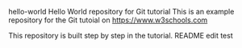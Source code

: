 hello-world
Hello World repository for Git tutorial
This is an example repository for the Git tutoial on https://www.w3schools.com

This repository is built step by step in the tutorial.
README edit test
